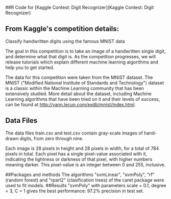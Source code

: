 
##R Code for [Kaggle Contest: Digit Recognizer](Kaggle Contest: Digit Recognizer)

## From Kaggle's competition details:

Classify handwritten digits using the famous MNIST data

The goal in this competition is to take an image of a handwritten single digit, and determine what that digit is. As the competition progresses, we will release tutorials which explain different machine learning algorithms and help you to get started.

The data for this competition were taken from the MNIST dataset. The MNIST ("Modified National Institute of Standards and Technology") dataset is a classic within the Machine Learning community that has been extensively studied. More detail about the dataset, including Machine Learning algorithms that have been tried on it and their levels of success, can be found at http://yann.lecun.com/exdb/mnist/index.html.

## Data Files
The data files train.csv and test.csv contain gray-scale images of hand-drawn digits, from zero through nine.

Each image is 28 pixels in height and 28 pixels in width, for a total of 784 pixels in total. Each pixel has a single pixel-value associated with it, indicating the lightness or darkness of that pixel, with higher numbers meaning darker. This pixel-value is an integer between 0 and 255, inclusive.

##Packages and methods
The algorithms "svmLinear", "svmPoly", "rf" (random forest) and "rpart2" (clasification trees) of the caret package were used to fit models. 
##Results
"svmPoly" with parameters scale = 0.1, degree = 3, C = 1  gives the best performance: 97.2% precision in test set. 
